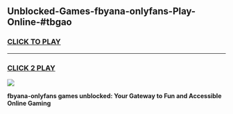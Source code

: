 
## Unblocked-Games-fbyana-onlyfans-Play-Online-#tbgao
<h3>
<a href="https://premium.freeplayer.one?title=fbyana-onlyfans&ref=27F">CLICK TO PLAY</a></h3>
<hr>

<h3>
<a href="https://premium.freeplayer.one?title=fbyana-onlyfans&ref=27F">CLICK 2 PLAY</a>
  
</h3>

<a href="https://premium.freeplayer.one?title=fbyana-onlyfans&ref=27F"><img src="https://clearcache.store/games.png"></a>


**fbyana-onlyfans games unblocked: Your Gateway to Fun and Accessible Online Gaming**
